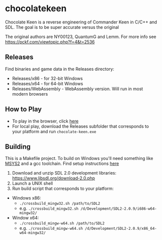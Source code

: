 # chocolatekeen
Chocolate Keen is a reverse engineering of Commander Keen in C/C++ and SDL. The goal is to be super accurate versus the original

The original authors are NY00123, QuantumG and Lemm. For more info see https://pckf.com/viewtopic.php?f=4&t=2536

## Releases
Find binaries and game data in the Releases directory:

* Releases/x86 - for 32-bit Windows
* Releases/x64 - for 64-bit Windows
* Releases/WebAssembly - WebAssembly version. Will run in most modern browsers

## How to Play
* To play in the browser, click <a href="http://www.jamesfmackenzie.com/chocolatekeen">here</a>
* For local play, download the Releases subfolder that corresponds to your platform and run `chocolate-keen.exe`  

## Building
This is a Makefile project. To build on Windows you'll need something like <a href="https://www.msys2.org/" target="_blank">MSYS2</a> and a gcc toolchain. Find setup instructions <a href="https://www.math.ucla.edu/~wotaoyin/windows_coding.html" target="_blank">here</a>

1. Download and unzip SDL 2.0 development libraries: https://www.libsdl.org/download-2.0.php
2. Launch a UNIX shell
3. Run build script that corresponds to your platform:
* Windows x86:
  * `./crossbuild_mingw32.sh /path/to/SDL2`
  * e.g. `./crossbuild_mingw32.sh /d/Development/SDL2-2.0.9/i686-w64-mingw32/`
* Window x64:
  * `./crossbuild_mingw-w64.sh /path/to/SDL2`
  * e.g. `./crossbuild_mingw-w64.sh /d/Development/SDL2-2.0.9/x86_64-w64-mingw32/`
